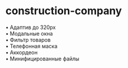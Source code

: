 # construction-company
• Адаптив до 320px <br>
• Модальные окна   <br>
• Фильтр товаров  <br>
• Телефонная маска  <br>
• Аккордеон <br>
• Минифицированные файлы  <br>

  
